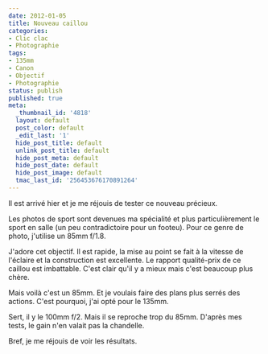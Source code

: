 ```yaml
---
date: 2012-01-05
title: Nouveau caillou
categories:
- Clic clac
- Photographie
tags:
- 135mm
- Canon
- Objectif
- Photographie
status: publish
published: true
meta:
  _thumbnail_id: '4818'
  layout: default
  post_color: default
  _edit_last: '1'
  hide_post_title: default
  unlink_post_title: default
  hide_post_meta: default
  hide_post_date: default
  hide_post_image: default
  tmac_last_id: '256453676170891264'
---
```

Il est arrivé hier et je me réjouis de tester ce nouveau précieux.

<!--more-->

Les photos de sport sont devenues ma spécialité et plus particulièrement le sport en salle (un peu contradictoire pour un footeu). Pour ce genre de photo, j'utilise un 85mm f/1.8.

J'adore cet objectif. Il est rapide, la mise au point se fait à la vitesse de l'éclaire et la construction est excellente. Le rapport qualité-prix de ce caillou est imbattable. C'est clair qu'il y a mieux mais c'est beaucoup plus chère.

Mais voilà c'est un 85mm. Et je voulais faire des plans plus serrés des actions. C'est pourquoi, j'ai opté pour le 135mm.

Sert, il y le 100mm f/2. Mais il se reproche trop du 85mm. D'après mes tests, le gain n'en valait pas la chandelle.

Bref, je me réjouis de voir les résultats.
